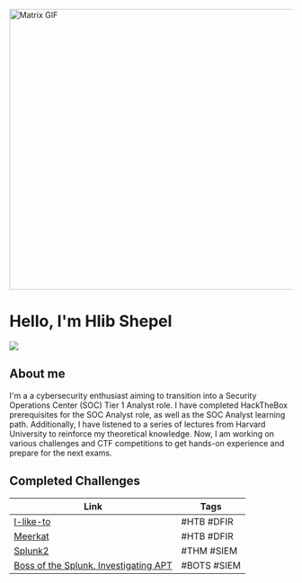 <img src="https://cdna.artstation.com/p/assets/images/images/028/102/058/original/pixel-jeff-matrix-s.gif?1593487263" 
     alt="Matrix GIF" 
     width="900"
     height="500"
     style="display: block; margin: auto;">

# Hello, I'm Hlib Shepel
<a href="https://www.linkedin.com/in/glebe-shepel/"><img src="https://img.shields.io/badge/-LinkedIn-0072b1?&style=for-the-badge&logo=linkedin&logoColor=white" /></a>

## About me

I'm a a cybersecurity enthusiast aiming to transition into a Security Operations Center (SOC) Tier 1 Analyst role. I have completed HackTheBox prerequisites for the SOC Analyst role, as well as the SOC Analyst learning path. Additionally, I have listened to a series of lectures from Harvard University to reinforce my theoretical knowledge. Now, I am working on various challenges and CTF competitions to get hands-on experience and prepare for the next exams.

## Completed Challenges
| Link | Tags |
| --- | --- |
| [I-like-to](https://glebius01.github.io/I%20like%20to) | #HTB #DFIR |
| [Meerkat](https://glebius01.github.io/Meerkat) | #HTB #DFIR |
| [Splunk2](https://glebius01.github.io/TryHackMe_Splunk2) | #THM #SIEM |
| [Boss of the Splunk. Investigating APT](https://glebius01.github.io/Boss%20of%20the%20Splunk.%20Investigating%20an%20APT) | #BOTS #SIEM |
